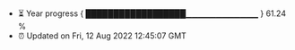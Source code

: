 - ⏳ Year progress { ██████████████████▁▁▁▁▁▁▁▁▁▁▁▁ } 61.24 %
- ⏰ Updated on Fri, 12 Aug 2022 12:45:07 GMT

